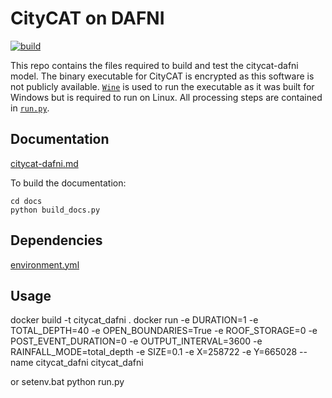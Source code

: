 # CityCAT on DAFNI

[![build](https://github.com/OpenCLIM/citycat-dafni/workflows/build/badge.svg)](https://github.com/OpenCLIM/citycat-dafni/actions)

This repo contains the files required to build and test the citycat-dafni model.
The binary executable for CityCAT is encrypted as this software is not publicly available.
[`Wine`](https://www.winehq.org/) is used to run the executable as it was built for Windows but is required to run on Linux.
All processing steps are contained in [`run.py`](https://github.com/OpenCLIM/citycat-dafni/blob/master/run.py).

## Documentation
[citycat-dafni.md](https://github.com/OpenCLIM/citycat-dafni/blob/master/docs/citycat-dafni.md)

To build the documentation:
```
cd docs
python build_docs.py
```

## Dependencies
[environment.yml](https://github.com/OpenCLIM/citycat-dafni/blob/master/environment.yml)

## Usage 
docker build -t citycat_dafni .
docker run -e DURATION=1 -e TOTAL_DEPTH=40 -e OPEN_BOUNDARIES=True -e ROOF_STORAGE=0 -e POST_EVENT_DURATION=0 -e OUTPUT_INTERVAL=3600 -e RAINFALL_MODE=total_depth -e SIZE=0.1 -e X=258722 -e Y=665028 --name citycat_dafni citycat_dafni

or
setenv.bat
python run.py